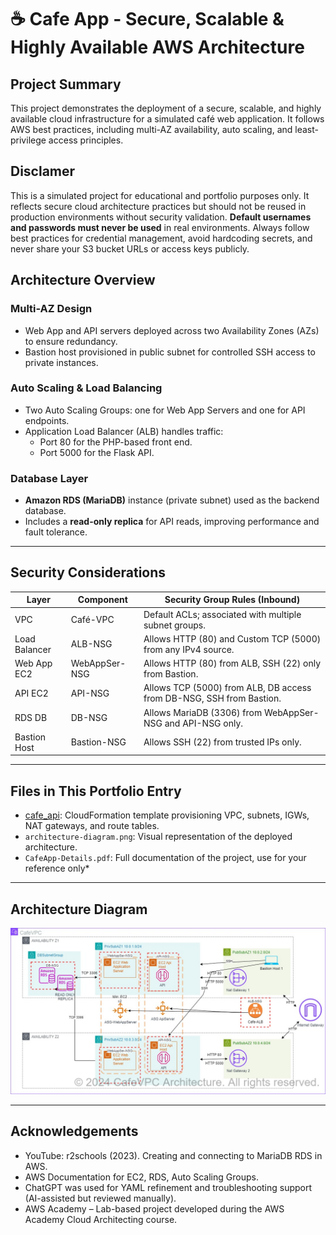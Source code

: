# ☕ Cafe App - Secure, Scalable & Highly Available AWS Architecture

##  Project Summary
This project demonstrates the deployment of a secure, scalable, and highly available cloud infrastructure for a simulated café web application. 
It follows AWS best practices, including multi-AZ availability, auto scaling, and least-privilege access principles.

## Disclamer
This is a simulated project for educational and portfolio purposes only. It reflects secure cloud architecture practices but should not be reused in production environments without security validation.
**Default usernames and passwords must never be used** in real environments. Always follow best practices for credential management, avoid hardcoding secrets, and never share your S3 bucket URLs or access keys publicly.

##  Architecture Overview

###  Multi-AZ Design
- Web App and API servers deployed across two Availability Zones (AZs) to ensure redundancy.
- Bastion host provisioned in public subnet for controlled SSH access to private instances.

###  Auto Scaling & Load Balancing
- Two Auto Scaling Groups: one for Web App Servers and one for API endpoints.
- Application Load Balancer (ALB) handles traffic:
  - Port 80 for the PHP-based front end.
  - Port 5000 for the Flask API.

###  Database Layer
- **Amazon RDS (MariaDB)** instance (private subnet) used as the backend database.
- Includes a **read-only replica** for API reads, improving performance and fault tolerance.

---

## Security Considerations

| Layer       | Component           | Security Group Rules (Inbound)                                                                 |
|-------------|---------------------|-----------------------------------------------------------------------------------------------|
| VPC         | Café-VPC            | Default ACLs; associated with multiple subnet groups.                                          |
| Load Balancer | ALB-NSG            | Allows HTTP (80) and Custom TCP (5000) from any IPv4 source.                                  |
| Web App EC2 | WebAppSer-NSG       | Allows HTTP (80) from ALB, SSH (22) only from Bastion.                                        |
| API EC2     | API-NSG             | Allows TCP (5000) from ALB, DB access from DB-NSG, SSH from Bastion.                          |
| RDS DB      | DB-NSG              | Allows MariaDB (3306) from WebAppSer-NSG and API-NSG only.                                    |
| Bastion Host| Bastion-NSG         | Allows SSH (22) from trusted IPs only.                                                        |

---

## Files in This Portfolio Entry

- [cafe_api](./cafe_api/): CloudFormation template provisioning VPC, subnets, IGWs, NAT gateways, and route tables.
- `architecture-diagram.png`: Visual representation of the deployed architecture.
- `CafeApp-Details.pdf`: Full documentation of the project, use for your reference only*

---

## Architecture Diagram

![Architecture Diagram](./cafe_api/CafeSite-CloudInfra.png)

---

## Acknowledgements
- YouTube: r2schools (2023). Creating and connecting to MariaDB RDS in AWS.
- AWS Documentation for EC2, RDS, Auto Scaling Groups.
- ChatGPT was used for YAML refinement and troubleshooting support (AI-assisted but reviewed manually).
- AWS Academy – Lab-based project developed during the AWS Academy Cloud Architecting course.

